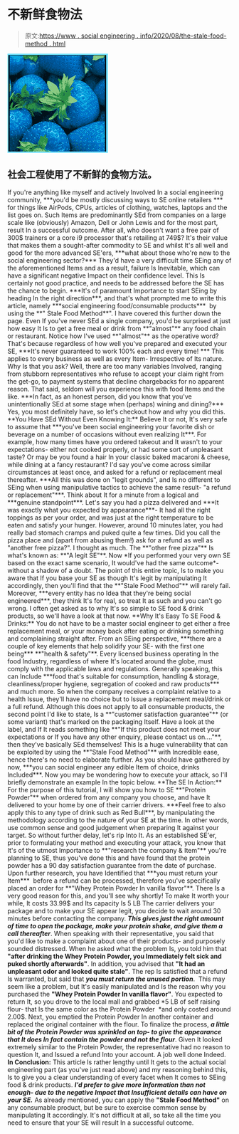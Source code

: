 # 不新鲜食物法

> 原文:[https://www . social engineering . info/2020/08/the-stale-food-method . html](https://www.socialengineering.info/2020/08/the-stale-food-method.html)

[![](img/a96c67a5f6ebea864c17fefde7fe8278.png)](https://1.bp.blogspot.com/-mpOV5c_-lbM/XnzFwxa4vlI/AAAAAAAAjUk/yBA7FPtrW7kz8pg_Ol-AEYf_X6_jB83EQCLcBGAsYHQ/s1600/Social%2BEngineering%2Bfood.%2Bwww.socialengineers.net.jpg)

## **社会工程使用了不新鲜的食物方法。**

If you're anything like myself and actively Involved In a social engineering community, ***you'd be mostly discussing ways to SE online retailers *** for things like AirPods, CPUs, articles of clothing, watches, laptops and the list goes on. Such Items are predominantly SEd from companies on a large scale like (obviously) Amazon, Dell or John Lewis and for the most part, result In a successful outcome. After all, who doesn't want a free pair of 300$ trainers or a core i9 processor that's retailing at 749$? It's their value that makes them a sought-after commodity to SE and whilst It's all well and good for the more advanced SE'ers, ***what about those who're new to the social engineering sector?***
  They'd have a very difficult time SEing any of the aforementioned Items and as a result, failure Is Inevitable, which can have a significant negative Impact on their confidence level. This Is certainly not good practice, and needs to be addressed before the SE has the chance to begin. ***It's of paramount Importance to start SEing by heading In the right direction***, and that's what prompted me to write this article, namely ***social engineering food/consumable products***  by using the **" Stale Food Method**". I have covered this further down the page. Even If you've never SEd a single company, you'd be surprised at just how easy It Is to get a free meal or drink from **"almost"** any food chain or restaurant.
  Notice how I've used **"almost"** as the operative word? That's because regardless of how well you've prepared and executed your SE, ***It's never guaranteed to work 100% each and every time! *** This applies to every business as well as every Item- Irrespective of Its nature. Why Is that you ask? Well, there are too many variables Involved, ranging from stubborn representatives who refuse to accept your claim right from the get-go, to payment systems that decline chargebacks for no apparent reason. That said, seldom will you experience this with food Items and the like. ***In fact, as an honest person, did you know that you've unintentionally SEd at some stage when (perhaps) wining and dining?***  Yes, you most definitely have, so let's checkout how and why you did this.
  **You Have SEd Without Even Knowing It:**
  Believe It or not, It's very safe to assume that ***you've been social engineering your favorite dish or beverage on a number of occasions without even realizing It***. For example, how many times have you ordered takeout and It wasn't to your expectations- either not cooked properly, or had some sort of unpleasant taste? Or may be you found a hair In your classic baked macaroni & cheese, while dining at a fancy restaurant? I'd say you've come across similar circumstances at least once, and asked for a refund or replacement meal thereafter. ***All this was done on "legit grounds", and Is no different to SEing when using manipulative tactics to achieve the same result- "a refund or replacement"***.
  Think about It for a minute from a logical and ***genuine standpoint***. Let's say you had a pizza delivered and ***It was exactly what you expected by appearance***- It had all the right toppings as per your order, and was just at the right temperature to be eaten and satisfy your hunger. However, around 10 minutes later, you had really bad stomach cramps and puked quite a few times. Did you call the pizza place and (apart from abusing them!) ask for a refund as well as "another free pizza?". I thought as much. The **"other free pizza"** Is what's known as: **"A legit SE"**. Now *If you performed your very own SE based on the exact same scenario, It would've had the same outcome*- without a shadow of a doubt.
  The point of this entire topic, Is to make you aware that If you base your SE as though It's legit by manipulating It accordingly, then you'll find that the **"Stale Food Method"** will rarely fail. Moreover, ***every entity has no Idea that they're being social engineered***, they think It's for real, so treat It as such and you can't go wrong. I often get asked as to why It's so simple to SE food & drink products, so we'll have a look at that now.
  **Why It's Easy To SE Food & Drinks:**
  You do not have to be a master social engineer to get either a free replacement meal, or your money back after eating or drinking something and complaining straight after. From an SEing perspective, ***there are a couple of key elements that help solidify your SE- with the first one being*** **"health & safety"**. Every licensed business operating In the food Industry, regardless of where It's located around the globe, must comply with the applicable laws and regulations. Generally speaking, this can Include ***food that's suitable for consumption, handling & storage, cleanliness/proper hygiene, segregation of cooked and raw products***  and much more. So when the company receives a complaint relative to a health Issue, they'll have no choice but to Issue a replacement meal/drink or a full refund.
  Although this does not apply to all consumable products, the second point I'd like to state, Is a **"customer satisfaction guarantee"** (or some variant) that's marked on the packaging Itself. Have a look at the label, and If It reads something like **"If this product does not meet your expectations or If you have any other enquiry, please contact us on...."**, then they've basically SEd themselves! This Is a huge vulnerability that can be exploited by using the **"Stale Food Method"** with Incredible ease, hence there's no need to elaborate further. As you should have gathered by now, ***you can social engineer any edible Item of choice, drinks Included***. Now you may be wondering how to execute your attack, so I'll briefly demonstrate an example In the topic below.
  **The SE In Action:**
  For the purpose of this tutorial, I will show you how to SE **"Protein Powder"** when ordered from any company you choose, and have It delivered to your home by one of their carrier drivers. ***Feel free to also apply this to any type of drink such as Red Bull***, by manipulating the methodology according to the nature of your SE at the time. In other words, use common sense and good judgement when preparing It against your target. So without further delay, let's rip Into It.
  As an established SE'er, prior to formulating your method and executing your attack, you know that It's of the utmost Importance to **"research the company & Item"** you're planning to SE, thus you've done this and have found that the protein powder has a 90 day satisfaction guarantee from the date of purchase. Upon further research, you have Identified that ***you must return your Item***  before a refund can be processed, therefore you've specifically placed an order for **"Whey Protein Powder In vanilla flavor"**. There Is a very good reason for this, and you'll see why shortly! To make It worth your while, It costs 33.99$ and Its capacity Is 5 LB
  The carrier delivers your package and to make your SE appear legit, you decide to wait around 30 minutes before contacting the company. ***This gives just the right amount of time to open the package, make your protein shake, and give them a call thereafter***. When speaking with their representative, you said that you'd like to make a complaint about one of their products- and purposely sounded distressed. When he asked what the problem Is, you told him that **"after drinking the Whey Protein Powder, you Immediately felt sick and puked shortly afterwards"**. In addition, you advised that **"It had an unpleasant odor and looked quite stale"**. The rep Is satisfied that a refund Is warranted, but said that ***you must return the unused portion***. 
  This may seem like a problem, but It's easily manipulated and Is the reason why you purchased the **"Whey Protein Powder In vanilla flavor"**. You expected to return It, so you drove to the local mall and grabbed *5 LB of self raising flour- that Is the same color as the Protein Powder  *and only costed around 2.00$. Next, you emptied the Protein Powder In another container and replaced the original container with the flour. To finalize the process, ***a little bit of the Protein Powder was sprinkled on top- to give the appearance that It does In fact contain the powder and not the flour***. Given It looked extremely similar to the Protein Powder, the representative had no reason to question It, and Issued a refund Into your account. A job well done Indeed. 
  **In Conclusion:**
  This article Is rather lengthy until It gets to the actual social engineering part (as you've just read above) and my reasoning behind this, Is to give you a clear understanding of every facet when It comes to SEing food & drink products. ***I'd prefer to give more Information than not enough- due to the negative Impact that Insufficient details can have on your SE.*** As already mentioned, you can apply the **"Stale Food Method"** on any consumable product, but be sure to exercise common sense by manipulating It accordingly. It's not difficult at all, so take all the time you need to ensure that your SE will result In a successful outcome.
